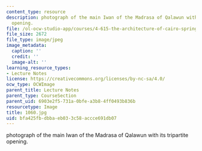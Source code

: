 ```yaml
---
content_type: resource
description: photograph of the main Iwan of the Madrasa of Qalawun with its tripartite
  opening.
file: /ol-ocw-studio-app/courses/4-615-the-architecture-of-cairo-spring-2002/bfa425fbdbbaeb033c58accce691db07_1060.jpg
file_size: 2672
file_type: image/jpeg
image_metadata:
  caption: ''
  credit: ''
  image-alt: ''
learning_resource_types:
- Lecture Notes
license: https://creativecommons.org/licenses/by-nc-sa/4.0/
ocw_type: OCWImage
parent_title: Lecture Notes
parent_type: CourseSection
parent_uid: 6903e2f5-731a-0bfe-a3b8-4ff0493b836b
resourcetype: Image
title: 1060.jpg
uid: bfa425fb-dbba-eb03-3c58-accce691db07
---
```

photograph of the main Iwan of the Madrasa of Qalawun with its tripartite opening.